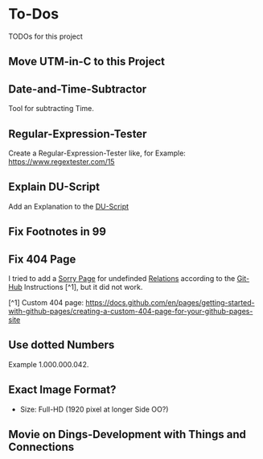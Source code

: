 # To-Dos

TODOs for this project

## Move UTM-in-C to this Project

## Date-and-Time-Subtractor

Tool for subtracting Time.

## Regular-Expression-Tester

Create a Regular-Expression-Tester like, for Example: https://www.regextester.com/15

## Explain DU-Script

Add an Explanation to the [DU-Script](2100000.md)

## Fix Footnotes in 99

## Fix 404 Page

I tried to add a [Sorry Page](404.md) for undefinded [Relations](404.md) according to the [Git-Hub](404.md) Instructions [^1], but it did not work. 

[^1] Custom 404 page: https://docs.github.com/en/pages/getting-started-with-github-pages/creating-a-custom-404-page-for-your-github-pages-site

## Use dotted Numbers

Example 1.000.000.042.

## Exact Image Format?

- Size: Full-HD (1920 pixel at longer Side OO?)

## Movie on Dings-Development with Things and Connections
